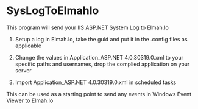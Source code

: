 # SysLogToElmahIo

This program will send your IIS ASP.NET System Log to Elmah.Io
1) Setup a log in Elmah.Io, take the guid and put it in the .config files as applicable

2) Change the values in Application_ASP.NET 4.0.30319.0.xml to your specific paths and usernames, drop the complied application on your server

3) Import Application_ASP.NET 4.0.30319.0.xml in scheduled tasks

This can be used as a starting point to send any events in Windows Event Viewer to Elmah.Io
